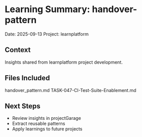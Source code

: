# Learning Summary: handover-pattern
Date: 2025-09-13
Project: learnplatform

## Context
Insights shared from learnplatform project development.

## Files Included
handover_pattern.md
TASK-047-CI-Test-Suite-Enablement.md

## Next Steps
- Review insights in projectGarage
- Extract reusable patterns
- Apply learnings to future projects
